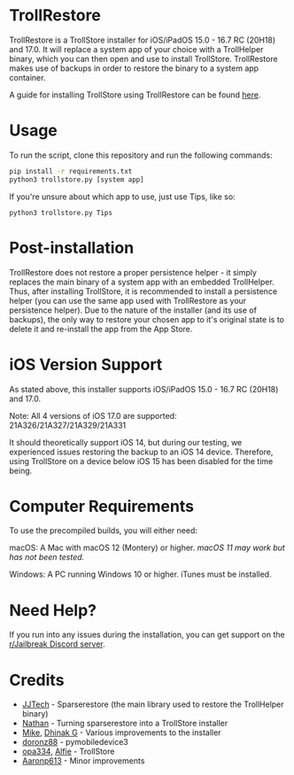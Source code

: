 # TrollRestore
TrollRestore is a TrollStore installer for iOS/iPadOS 15.0 - 16.7 RC (20H18) and 17.0. It will replace a system app of your choice with a TrollHelper binary, which you can then open and use to install TrollStore. TrollRestore makes use of backups in order to restore the binary to a system app container. 

A guide for installing TrollStore using TrollRestore can be found [here](https://ios.cfw.guide/installing-trollstore-trollrestore).

# Usage
To run the script, clone this repository and run the following commands:
```sh
pip install -r requirements.txt
python3 trollstore.py [system app]
```
If you're unsure about which app to use, just use Tips, like so:
```
python3 trollstore.py Tips
```

# Post-installation
TrollRestore does not restore a proper persistence helper - it simply replaces the main binary of a system app with an embedded TrollHelper. Thus, after installing TrollStore, it is recommended to install a persistence helper (you can use the same app used with TrollRestore as your persistence helper). Due to the nature of the installer (and its use of backups), the only way to restore your chosen app to it's original state is to delete it and re-install the app from the App Store.

# iOS Version Support
As stated above, this installer supports iOS/iPadOS 15.0 - 16.7 RC (20H18) and 17.0. 

Note: All 4 versions of iOS 17.0 are supported: 21A326/21A327/21A329/21A331

It should theoretically support iOS 14, but during our testing, we experienced issues restoring the backup to an iOS 14 device. Therefore, using TrollStore on a device below iOS 15 has been disabled for the time being.

# Computer Requirements
To use the precompiled builds, you will either need:

macOS: A Mac with macOS 12 (Montery) or higher. *macOS 11 may work but has not been tested.*

Windows: A PC running Windows 10 or higher. iTunes must be installed.

# Need Help?
If you run into any issues during the installation, you can get support on the [r/Jailbreak Discord server](https://discord.gg/jb).

# Credits
* [JJTech](https://github.com/JJTech0130) - Sparserestore (the main library used to restore the TrollHelper binary)
* [Nathan](https://github.com/verygenericname) - Turning sparserestore into a TrollStore installer
* [Mike](https://github.com/TheMasterOfMike), [Dhinak G](https://github.com/dhinakg) - Various improvements to the installer
* [doronz88](https://github.com/doronz88) - pymobiledevice3
* [opa334](https://github.com/opa334), [Alfie](https://github.com/alfiecg24) - TrollStore
* [Aaronp613](https://x.com/aaronp613) - Minor improvements
